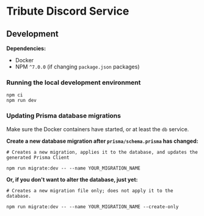 # Tribute Discord Service

## Development

**Dependencies:**

- Docker
- NPM `^7.0.0` (if changing `package.json` packages)

### Running the local development environment

```
npm ci
npm run dev
```

### Updating Prisma database migrations

Make sure the Docker containers have started, or at least the `db` service.

**Create a new database migration after `prisma/schema.prisma` has changed:**

```
# Creates a new migration, applies it to the database, and updates the generated Prisma Client

npm run migrate:dev -- --name YOUR_MIGRATION_NAME
```

**Or, if you don't want to alter the database, just yet:**

```
# Creates a new migration file only; does not apply it to the database.

npm run migrate:dev -- --name YOUR_MIGRATION_NAME --create-only
```
